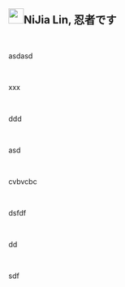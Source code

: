 <h2><a id="user-content-nijia-lin-忍者です" class="anchor" aria-hidden="true" href="#nijia-lin-忍者です"><span aria-hidden="true" class="octicon octicon-link"></span></a>
<a target="_blank" rel="noopener noreferrer" href="https://camo.githubusercontent.com/01e9ba6b3682563717a394a70006e1bda9d7cc5daef1f24c5afb1f1e8750ae15/68747470733a2f2f7370726f66696c652e6c696e652d7363646e2e6e65742f30684b76546f6b4c793946466c3546675055617842714a676c47467a4e615a30314c584852616278684654446c4e493174614269565a61423543536a74484a31594a41434a534e307846486a703142574d5f5a30446f6258346d536d35454a466f4955336c627667"><img src="https://camo.githubusercontent.com/01e9ba6b3682563717a394a70006e1bda9d7cc5daef1f24c5afb1f1e8750ae15/68747470733a2f2f7370726f66696c652e6c696e652d7363646e2e6e65742f30684b76546f6b4c793946466c3546675055617842714a676c47467a4e615a30314c584852616278684654446c4e493174614269565a61423543536a74484a31594a41434a534e307846486a703142574d5f5a30446f6258346d536d35454a466f4955336c627667" width="30" height="30" data-canonical-src="https://sprofile.line-scdn.net/0hKvTokLy9FFl5FgPUaxBqJglGFzNaZ01LXHRabxhFTDlNI1taBiVZaB5CSjtHJ1YJACJSN0xFHjp1BWM_Z0DobX4mSm5EJFoIU3lbvg" style="max-width: 100%;"></a>NiJia Lin, 忍者です</h2><br><p>asdasd</p>
<br /><p>xxx</p>
<br /><p>ddd</p>
<br /><p>asd</p>
<br /><p>cvbvcbc</p>
<br /><p>dsfdf</p>
<br /><p>dd</p>
<br /><p>sdf</p>
